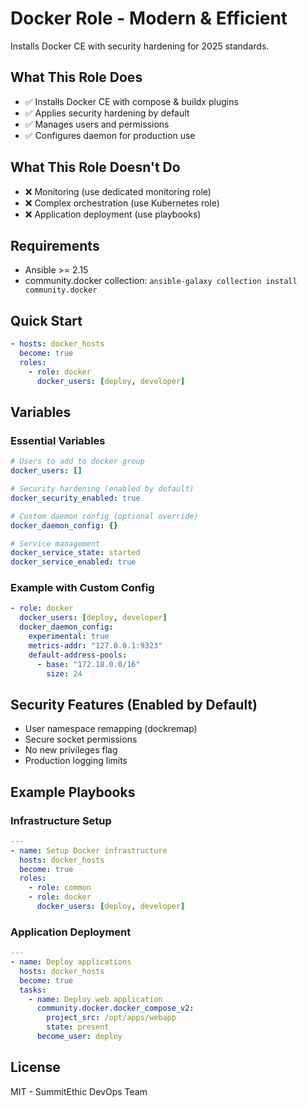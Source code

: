 # Docker Role - Modern & Efficient

Installs Docker CE with security hardening for 2025 standards.

## What This Role Does

- ✅ Installs Docker CE with compose & buildx plugins
- ✅ Applies security hardening by default
- ✅ Manages users and permissions
- ✅ Configures daemon for production use

## What This Role Doesn't Do

- ❌ Monitoring (use dedicated monitoring role)
- ❌ Complex orchestration (use Kubernetes role)
- ❌ Application deployment (use playbooks)

## Requirements

- Ansible >= 2.15
- community.docker collection: `ansible-galaxy collection install community.docker`

## Quick Start

```yaml
- hosts: docker_hosts
  become: true
  roles:
    - role: docker
      docker_users: [deploy, developer]
```

## Variables

### Essential Variables

```yaml
# Users to add to docker group
docker_users: []

# Security hardening (enabled by default)
docker_security_enabled: true

# Custom daemon config (optional override)
docker_daemon_config: {}

# Service management
docker_service_state: started
docker_service_enabled: true
```

### Example with Custom Config

```yaml
- role: docker
  docker_users: [deploy, developer]
  docker_daemon_config:
    experimental: true
    metrics-addr: "127.0.0.1:9323"
    default-address-pools:
      - base: "172.18.0.0/16"
        size: 24
```

## Security Features (Enabled by Default)

- User namespace remapping (dockremap)
- Secure socket permissions
- No new privileges flag
- Production logging limits

## Example Playbooks

### Infrastructure Setup

```yaml
---
- name: Setup Docker infrastructure
  hosts: docker_hosts
  become: true
  roles:
    - role: common
    - role: docker
      docker_users: [deploy, developer]
```

### Application Deployment

```yaml
---
- name: Deploy applications
  hosts: docker_hosts
  become: true
  tasks:
    - name: Deploy web application
      community.docker.docker_compose_v2:
        project_src: /opt/apps/webapp
        state: present
      become_user: deploy
```

## License

MIT - SummitEthic DevOps Team
